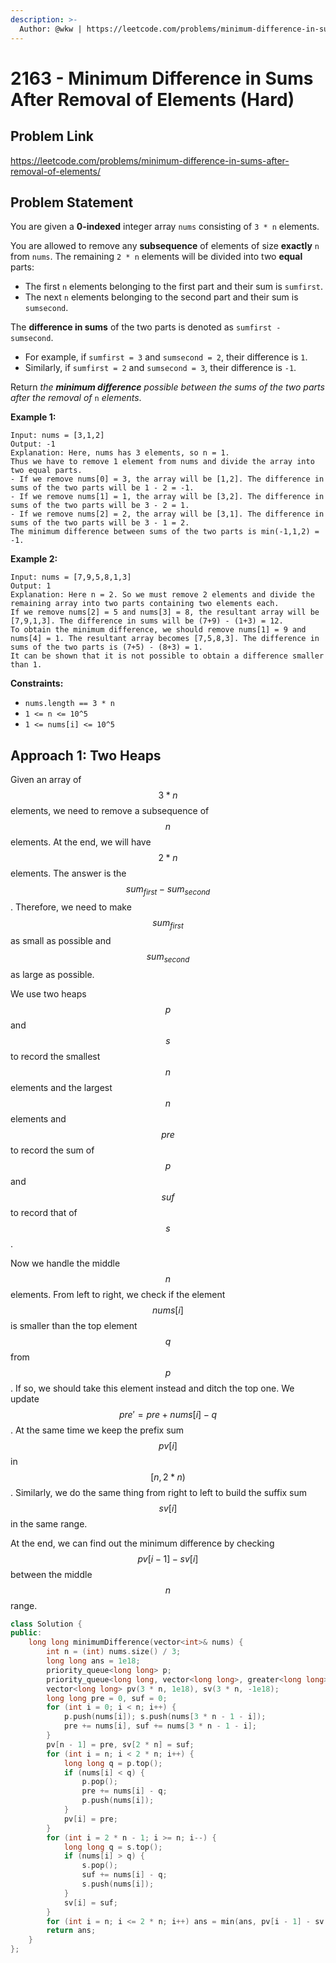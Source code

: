 ```yaml
---
description: >-
  Author: @wkw | https://leetcode.com/problems/minimum-difference-in-sums-after-removal-of-elements/
---
```


# 2163 - Minimum Difference in Sums After Removal of Elements (Hard)

## Problem Link

https://leetcode.com/problems/minimum-difference-in-sums-after-removal-of-elements/

## Problem Statement

You are given a **0-indexed** integer array `nums` consisting of `3 * n` elements.

You are allowed to remove any **subsequence** of elements of size **exactly** `n` from `nums`. The remaining `2 * n` elements will be divided into two **equal** parts:

- The first `n` elements belonging to the first part and their sum is `sumfirst`.
- The next `n` elements belonging to the second part and their sum is `sumsecond`.

The **difference in sums** of the two parts is denoted as `sumfirst - sumsecond`.

- For example, if `sumfirst = 3` and `sumsecond = 2`, their difference is `1`.
- Similarly, if `sumfirst = 2` and `sumsecond = 3`, their difference is `-1`.

Return _the **minimum difference** possible between the sums of the two parts after the removal of_ `n` _elements_.

**Example 1:**

```
Input: nums = [3,1,2]
Output: -1
Explanation: Here, nums has 3 elements, so n = 1.
Thus we have to remove 1 element from nums and divide the array into two equal parts.
- If we remove nums[0] = 3, the array will be [1,2]. The difference in sums of the two parts will be 1 - 2 = -1.
- If we remove nums[1] = 1, the array will be [3,2]. The difference in sums of the two parts will be 3 - 2 = 1.
- If we remove nums[2] = 2, the array will be [3,1]. The difference in sums of the two parts will be 3 - 1 = 2.
The minimum difference between sums of the two parts is min(-1,1,2) = -1.
```

**Example 2:**

```
Input: nums = [7,9,5,8,1,3]
Output: 1
Explanation: Here n = 2. So we must remove 2 elements and divide the remaining array into two parts containing two elements each.
If we remove nums[2] = 5 and nums[3] = 8, the resultant array will be [7,9,1,3]. The difference in sums will be (7+9) - (1+3) = 12.
To obtain the minimum difference, we should remove nums[1] = 9 and nums[4] = 1. The resultant array becomes [7,5,8,3]. The difference in sums of the two parts is (7+5) - (8+3) = 1.
It can be shown that it is not possible to obtain a difference smaller than 1.
```

**Constraints:**

- `nums.length == 3 * n`
- `1 <= n <= 10^5`
- `1 <= nums[i] <= 10^5`

## Approach 1: Two Heaps

Given an array of $$3 * n$$ elements, we need to remove a subsequence of $$n$$ elements. At the end, we will have $$2 * n$$ elements. The answer is the $$sum_{first} - sum_{second}$$. Therefore, we need to make $$sum_{first}$$as small as possible and $$sum_{second}$$ as large as possible.

We use two heaps $$p$$ and $$s$$ to record the smallest $$n$$ elements and the largest $$n$$ elements and $$pre$$to record the sum of $$p$$ and $$suf$$ to record that of $$s$$.

Now we handle the middle $$n$$ elements. From left to right, we check if the element $$nums[i]$$ is smaller than the top element $$q$$ from $$p$$. If so, we should take this element instead and ditch the top one. We update $$pre' = pre + nums[i] - q$$. At the same time we keep the prefix sum $$pv[i]$$ in$$[n, 2 * n)$$. Similarly, we do the same thing from right to left to build the suffix sum $$sv[i]$$ in the same range.

At the end, we can find out the minimum difference by checking $$pv[i - 1] - sv[i]$$ between the middle $$n$$ range.

<SolutionAuthor name="@wkw"/>

```cpp
class Solution {
public:
    long long minimumDifference(vector<int>& nums) {
        int n = (int) nums.size() / 3;
        long long ans = 1e18;
        priority_queue<long long> p;
        priority_queue<long long, vector<long long>, greater<long long>> s;
        vector<long long> pv(3 * n, 1e18), sv(3 * n, -1e18);
        long long pre = 0, suf = 0;
        for (int i = 0; i < n; i++) {
            p.push(nums[i]); s.push(nums[3 * n - 1 - i]);
            pre += nums[i], suf += nums[3 * n - 1 - i];
        }
        pv[n - 1] = pre, sv[2 * n] = suf;
        for (int i = n; i < 2 * n; i++) {
            long long q = p.top();
            if (nums[i] < q) {
                p.pop();
                pre += nums[i] - q;
                p.push(nums[i]);
            }
            pv[i] = pre;
        }
        for (int i = 2 * n - 1; i >= n; i--) {
            long long q = s.top();
            if (nums[i] > q) {
                s.pop();
                suf += nums[i] - q;
                s.push(nums[i]);
            }
            sv[i] = suf;
        }
        for (int i = n; i <= 2 * n; i++) ans = min(ans, pv[i - 1] - sv[i]);
        return ans;
    }
};
```
